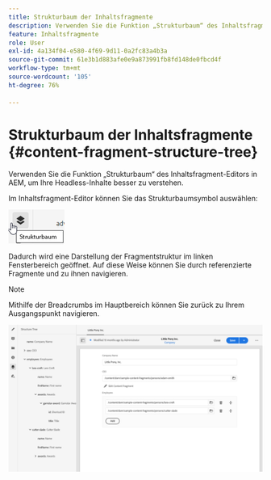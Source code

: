 ```yaml
---
title: Strukturbaum der Inhaltsfragmente
description: Verwenden Sie die Funktion „Strukturbaum“ des Inhaltsfragment-Editors in AEM, um Ihre Headless-Inhalte besser zu verstehen.
feature: Inhaltsfragmente
role: User
exl-id: 4a134f04-e580-4f69-9d11-0a2fc83a4b3a
source-git-commit: 61e3b1d883afe0e9a873991fb8fd148de0fbcd4f
workflow-type: tm+mt
source-wordcount: '105'
ht-degree: 76%

---
```


# Strukturbaum der Inhaltsfragmente {#content-fragment-structure-tree}

Verwenden Sie die Funktion „Strukturbaum“ des Inhaltsfragment-Editors in AEM, um Ihre Headless-Inhalte besser zu verstehen.

Im Inhaltsfragment-Editor können Sie das Strukturbaumsymbol auswählen:

![Strukturbaum der Inhaltsfragmente](assets/cfm-structuretree-01.png)

Dadurch wird eine Darstellung der Fragmentstruktur im linken Fensterbereich geöffnet. Auf diese Weise können Sie durch referenzierte Fragmente und zu ihnen navigieren.

>[!NOTE]
>
>Mithilfe der Breadcrumbs im Hauptbereich können Sie zurück zu Ihrem Ausgangspunkt navigieren.

![Strukturbaum der Inhaltsfragmente](assets/cfm-structuretree-02.png)
